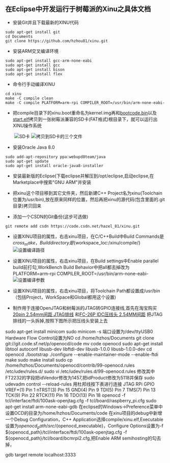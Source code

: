 ﻿## 在Eclipse中开发运行于树莓派的Xinu之具体文档
+ 安装Git并且下载最新的XINU代码
<pre><code>sudo apt-get install git
cd Documents
git clone https://github.com/hzhou81/xinu.git
</code></pre>
+ 安装ARM交叉编译环境
<pre><code>sudo apt-get install gcc-arm-none-eabi
sudo apt-get install gcc
sudo apt-get install bison
sudo apt-get install flex
</code></pre>
+ 命令行手动编译XINU
<pre><code>cd xinu
make -C compile clean
make -C compile PLATFORM=arm-rpi COMPILER_ROOT=/usr/bin/arm-none-eabi-
</code></pre>
+ 把compile目录下的xinu.boot重命名为kernel.img再和[bootcode.bin](https://github.com/hzhou81/xinu-documents/blob/master/bootcode.bin)以及[start.elf](https://github.com/hzhou81/xinu-documents/blob/master/start.elf)拷贝到一张树莓派兼容的SD卡(FAT格式)根目录下，就可以运行出XINU操作系统

　　![SD卡](https://github.com/hzhou81/xinu-documents/blob/master/images/sd.png) ![拷贝到SD卡的三个文件](https://github.com/hzhou81/xinu-documents/blob/master/images/xinuSD.png)

+ 安装Oracle Java 8.0
<pre><code>sudo add-apt-repository ppa:webupd8team/java
sudo apt-get update
sudo apt-get install oracle-java8-installer
</code></pre>

+ 安装最新版的Eclipse(下载eclipse并解压到/opt/eclipse,启动eclipse,在Marketplace中搜索"GNU ARM"并安装

+ 把xinu这个项目移到其它文件夹，然后新建C++ Project名为xinu(Toolchain位置为/usr/bin),放在原来同样的位置，然后再把xinu的源代码(包含里面的.git目录)拷贝回来

+ 添加一个CSDN的Git备份(这步可选做)
<pre><code>git remote add csdn https://code.csdn.net/hazel_81/xinu.git   
</code></pre>

+ 设置XINU项目的属性，右击xinu项目，在C/C++Build中Build Commands是${cross_make}，Build directory是${workspace_loc:/xinu/compile/}
　　![设置编译路径](https://github.com/hzhou81/xinu-documents/blob/master/images/setting1.png)

+ 设置XINU项目的属性，右击xinu项目，在Build settings中Enable parallel build前打勾,WorkBench Build Behavior中把all都去掉改为PLATFORM=arm-rpi COMPILER_ROOT=/usr/bin/arm-none-eabi-
　　![设置编译参数](https://github.com/hzhou81/xinu-documents/blob/master/images/setting2.png) 

+ 设置XINU项目的属性，右击xinu项目，将Toolchain Path都设置成/usr/bin（包括Project，WorkSpace和Global都用这个设置)

+ 制作用于连接OpenJTAG和树莓派的JTAG转GPIO连接线,首先在淘宝购买[20pin 2.54mm间距 JTAG排线](https://item.taobao.com/item.htm?spm=a1z10.3-c.w4002-275922945.12.fZZ4W4&id=12937777563) 和[FC-26P IDC压线头 2.54MM间距](https://item.taobao.com/item.htm?spm=a1z10.3-c.w4002-5688543101.9.WDrVpv&id=10247398093) 把JTAG排线的一头拆掉,按照下图所示把压线头安装上去



sudo apt-get install minicom
sudo minicom -s 端口设置为/dev/ttyUSB0 Hardware Flow Control设置为NO
cd /home/hzhos/Documents
git clone git://git.code.sf.net/p/openocd/code
mv code openocd
sudo apt-get install libtool autoconf libusb-dev libftdi-dev libusb-1.0.0 libusb-1.0.0-dev
cd openocd
./bootstrap
./configure --enable-maintainer-mode --enable-ftdi
make
sudo make install
sudo cp /home/hzhos/Documents/openocd/contrib/99-openocd.rules /etc/udev/rules.d/
sudo vi /etc/udev/rules.d/99-openocd.rules 修改其中FT2232的字段把idVendor修改为1457,把idProduct修改为5118并保存
sudo udevadm control --reload-rules
用杜邦线按下表进行连接
JTAG    	RPi GPIO
VREF*(1)	Pin 1
nTRST(3)	Pin 15
GND(4)		Pin 9
TDI(5) 		Pin 7
TMS(7)		Pin 13
TCK(9)		Pin 22
RTCK(11)	Pin 16
TDO(13)		Pin 18
openocd -f tcl/interface/ftdi/100ask-openjtag.cfg -f tcl/board/raspberry_pi.cfg	
sudo apt-get install arm-none-eabi-gdb
在eclipse的Windows->Preference菜单中设置OCD的目录为/home/hzhos/Documents/code
在xinu项目的debug中新增一个Debug Configuration，C++ Application选择compile/xinu.elf,Executable设置为${openocd_path}/src/${openocd_executable}，Configure Options设置为-f ${openocd_path}/tcl/interface/ftdi/100ask-openjtag.cfg -f ${openocd_path}/tcl/board/bcmrpi2.cfg,把Enable ARM semihosting的勾去掉，
	




gdb
target remote localhost:3333
